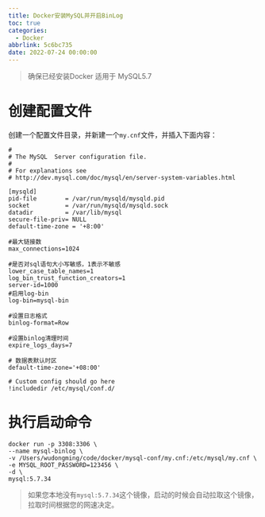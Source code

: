 ```yaml
---
title: Docker安装MySQL并开启BinLog
toc: true
categories:
  - Docker
abbrlink: 5c6bc735
date: 2022-07-24 00:00:00
---
```

> 确保已经安装Docker
> 适用于 MySQL5.7
# 创建配置文件

创建一个配置文件目录，并新建一个``my.cnf``文件，并插入下面内容：
```
#
# The MySQL  Server configuration file.
#
# For explanations see
# http://dev.mysql.com/doc/mysql/en/server-system-variables.html

[mysqld]
pid-file        = /var/run/mysqld/mysqld.pid
socket          = /var/run/mysqld/mysqld.sock
datadir         = /var/lib/mysql
secure-file-priv= NULL
default-time-zone = '+8:00'

#最大链接数
max_connections=1024

#是否对sql语句大小写敏感，1表示不敏感
lower_case_table_names=1
log_bin_trust_function_creators=1
server-id=1000
#启用log-bin
log-bin=mysql-bin

#设置日志格式
binlog-format=Row

#设置binlog清理时间
expire_logs_days=7

# 数据表默认时区
default-time-zone='+08:00'

# Custom config should go here
!includedir /etc/mysql/conf.d/
```
# 执行启动命令

```shell
docker run -p 3308:3306 \
--name mysql-binlog \
-v /Users/wudongming/code/docker/mysql-conf/my.cnf:/etc/mysql/my.cnf \
-e MYSQL_ROOT_PASSWORD=123456 \
-d \
mysql:5.7.34
```
> 如果您本地没有`mysql:5.7.34`这个镜像，启动的时候会自动拉取这个镜像，拉取时间根据您的网速决定。